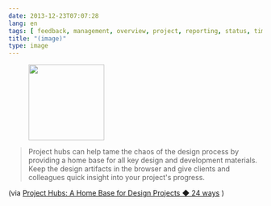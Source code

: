 ```yaml
---
date: 2013-12-23T07:07:28
lang: en
tags: [ feedback, management, overview, project, reporting, status, timeline ]
title: "(image)"
type: image
---
```


<figure>
<a
href="https://hugo.ferreira.cc/project-hubs-can-help-tame-the-chaos-of-the-design/attachment/261/"
rel="attachment"><img
src="/wp-content/uploads/2013/12/tumblr_my8hjtO5El1qz82meo1_1280-150x150.png"
width="150" height="150" /></a></figure>

> Project hubs can help tame the chaos of the design process by
> providing a home base for all key design and development materials.
> Keep the design artifacts in the browser and give clients and
> colleagues quick insight into your project's progress.

(via [Project Hubs: A Home Base for Design Projects ◆ 24
ways](http://24ways.org/2013/project-hubs/) )

